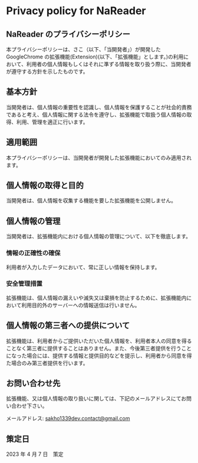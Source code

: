 # Privacy policy for NaReader

## NaReader のプライバシーポリシー

本プライバシーポリシーは、さこ（以下、「当開発者」）が開発した GoogleChrome の拡張機能(Extension)(以下、「拡張機能」とします。)の利用において、利用者の個人情報もしくはそれに準ずる情報を取り扱う際に、当開発者が遵守する方針を示したものです。

## 基本方針

当開発者は、個人情報の重要性を認識し、個人情報を保護することが社会的責務であると考え、個人情報に関する法令を遵守し、拡張機能で取扱う個人情報の取得、利用、管理を適正に行います。

## 適用範囲

本プライバシーポリシーは、当開発者が開発した拡張機能においてのみ適用されます。

## 個人情報の取得と目的

当開発者は、個人情報を収集する機能を要した拡張機能を公開しません。

## 個人情報の管理

当開発者は、拡張機能内における個人情報の管理について、以下を徹底します。

### 情報の正確性の確保

利用者が入力したデータにおいて、常に正しい情報を保持します。

### 安全管理措置

拡張機能は、個人情報の漏えいや滅失又は棄損を防止するために、拡張機能内において利用目的外のサーバーへの情報送信は行いません。

## 個人情報の第三者への提供について

拡張機能は、利用者からご提供いただいた個人情報を、利用者本人の同意を得ることなく第三者に提供することはありません。また、今後第三者提供を行うことになった場合には、提供する情報と提供目的などを提示し、利用者から同意を得た場合のみ第三者提供を行います。

## お問い合わせ先

拡張機能、又は個人情報の取り扱いに関しては、下記のメールアドレスにてお問い合わせ下さい。

メールアドレス: sakho1339dev.contact@gmail.com

## 策定日

2023 年 4 月 7 日　策定
